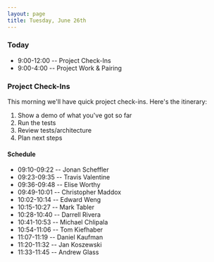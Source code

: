 ```yaml
---
layout: page
title: Tuesday, June 26th
---
```


### Today

* 9:00-12:00 -- Project Check-Ins
* 9:00-4:00 -- Project Work & Pairing

### Project Check-Ins

This morning we'll have quick project check-ins. Here's the itinerary:

1. Show a demo of what you've got so far
2. Run the tests
3. Review tests/architecture
4. Plan next steps

#### Schedule

* 09:10-09:22 -- Jonan Scheffler
* 09:23-09:35 -- Travis Valentine
* 09:36-09:48 -- Elise Worthy
* 09:49-10:01 -- Christopher Maddox
* 10:02-10:14 -- Edward Weng
* 10:15-10:27 -- Mark Tabler
* 10:28-10:40 -- Darrell Rivera
* 10:41-10:53 -- Michael Chlipala
* 10:54-11:06 -- Tom Kiefhaber
* 11:07-11:19 -- Daniel Kaufman
* 11:20-11:32 -- Jan Koszewski
* 11:33-11:45 -- Andrew Glass
